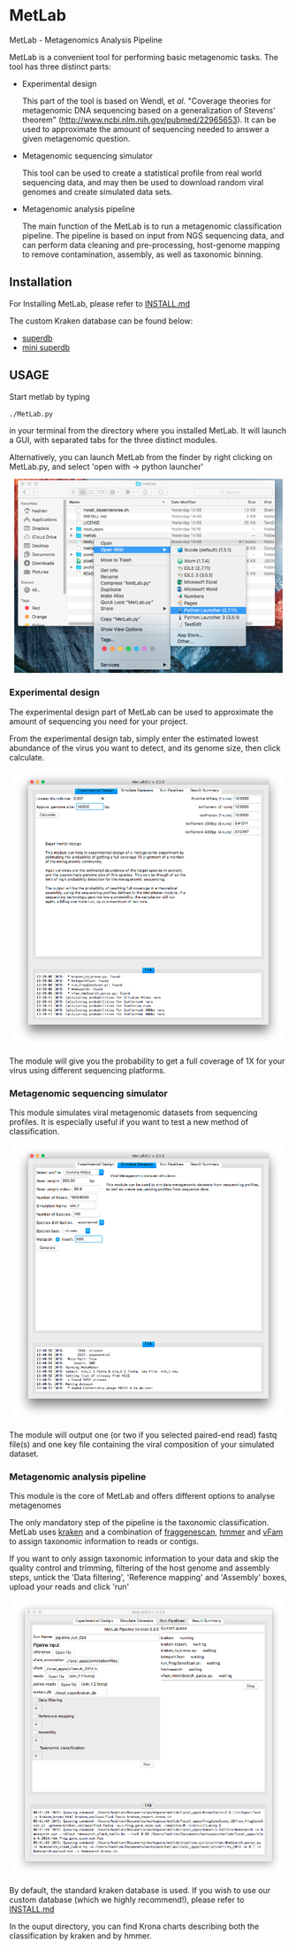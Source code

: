 # MetLab
MetLab - Metagenomics Analysis Pipeline

MetLab is a convenient tool for performing basic metagenomic tasks.
The tool has three distinct parts:

  * Experimental design

    This part of the tool is based on Wendl, et _al._ "Coverage theories for
    metagenomic DNA sequencing based on a generalization of Stevens' theorem"
    (http://www.ncbi.nlm.nih.gov/pubmed/22965653). It can be used to approximate
    the amount of sequencing needed to answer a given metagenomic question.

  * Metagenomic sequencing simulator

    This tool can be used to create a statistical profile from real world
    sequencing data, and may then be used to download random viral genomes and
    create simulated data sets.

  * Metagenomic analysis pipeline

    The main function of the MetLab is to run a metagenomic classification
    pipeline. The pipeline is based on input from NGS sequencing data, and
    can perform data cleaning and pre-processing, host-genome mapping to
    remove contamination, assembly, as well as taxonomic binning.

## Installation

For Installing MetLab, please refer to [INSTALL.md](INSTALL.md)

<!-- TODO: move db install to INSTALL.md -->
The custom Kraken database can be found below:

* [superdb](http://77.235.253.14/metlab/superdb_20150723.tar.gz)
* [mini superdb](http://77.235.253.14/metlab/mini_super_20150723.tar.gz)

## USAGE

Start metlab by typing

    ./MetLab.py

in your terminal from the directory where you installed MetLab. It will launch a GUI, with separated tabs for the three distinct modules.

Alternatively, you can launch MetLab from the finder by right clicking on MetLab.py, and select 'open with -> python launcher'

<!-- ![launch](examples/launch.png) -->
<p style="text-align:center;"><img src=examples/launch.png/ height=350></p>

### Experimental design

The experimental design part of MetLab can be used to approximate the amount of sequencing you need for your project.

From the experimental design tab, simply enter the estimated lowest abundance of the virus you want to detect, and its genome size, then click calculate.

<!-- ![exp_design](examples/exp_design.png) -->
<p style="text-align:center;"><img src=examples/exp_design.png/ height=500></p>


The module will give you the probability to get a full coverage of 1X for your virus using different sequencing platforms.

### Metagenomic sequencing simulator

This module simulates viral metagenomic datasets from sequencing profiles. It is especially useful if you want to test a new method of classification.

<!-- ![sim_data](examples/sim_data.png) -->
<p style="text-align:center;"><img src=examples/sim_data.png/ height=500></p>


The module will output one (or two if you selected paired-end read) fastq file(s) and one key file containing the viral composition of your simulated dataset.

### Metagenomic analysis pipeline

This module is the core of MetLab and offers different options to analyse metagenomes

The only mandatory step of the pipeline is the taxonomic classification. MetLab uses [kraken](https://ccb.jhu.edu/software/kraken/) and a combination of [fraggenescan](http://omics.informatics.indiana.edu/FragGeneScan/), [hmmer](http://hmmer.org) and [vFam](http://derisilab.ucsf.edu/software/vFam/) to assign taxonomic information to reads or contigs.

If you want to only assign taxonomic information to your data and skip the quality control and trimming, filtering of the host genome and assembly steps, untick the 'Data filtering', 'Reference mapping' and 'Assembly' boxes, upload your reads and click 'run'

<!-- ![pipe_class_only](examples/pipe_class_only.png) -->
<p style="text-align:center;"><img src=examples/pipe_class_only.png/ height=500></p>


By default, the standard kraken database is used. If you wish to use our custom database (which we highly recommend!), please refer to [INSTALL.md](INSTALL.md)

In the ouput directory, you can find Krona charts describing both the classification by kraken and by hmmer.
